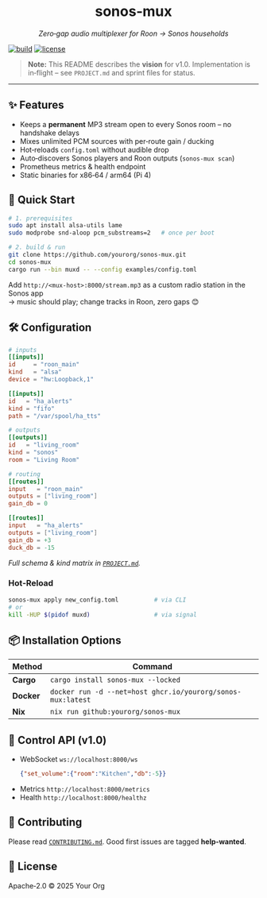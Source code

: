 <h1 align="center">sonos‑mux</h1>
<p align="center"><em>Zero‑gap audio multiplexer for Roon → Sonos households</em></p>

[![build](https://github.com/yourorg/sonos-mux/actions/workflows/ci.yml/badge.svg)](…)
[![license](https://img.shields.io/badge/license-Apache--2.0-blue)](LICENSE)

> **Note:** This README describes the <strong>vision</strong> for v1.0. Implementation is in‑flight – see <code>PROJECT.md</code> and sprint files for status.

---

## ✨ Features
* Keeps a **permanent** MP3 stream open to every Sonos room – no handshake delays
* Mixes unlimited PCM sources with per‑route gain / ducking
* Hot‑reloads `config.toml` without audible drop
* Auto‑discovers Sonos players and Roon outputs (`sonos‑mux scan`)
* Prometheus metrics & health endpoint
* Static binaries for x86‑64 / arm64 (Pi 4)

## 🚀 Quick Start
```bash
# 1. prerequisites
sudo apt install alsa-utils lame
sudo modprobe snd-aloop pcm_substreams=2   # once per boot

# 2. build & run
git clone https://github.com/yourorg/sonos-mux.git
cd sonos-mux
cargo run --bin muxd -- --config examples/config.toml
```
Add `http://<mux-host>:8000/stream.mp3` as a custom radio station in the Sonos app  
→ music should play; change tracks in Roon, zero gaps 😊

## 🛠️ Configuration
```toml
# inputs
[[inputs]]
id     = "roon_main"
kind   = "alsa"
device = "hw:Loopback,1"

[[inputs]]
id   = "ha_alerts"
kind = "fifo"
path = "/var/spool/ha_tts"

# outputs
[[outputs]]
id   = "living_room"
kind = "sonos"
room = "Living Room"

# routing
[[routes]]
input   = "roon_main"
outputs = ["living_room"]
gain_db = 0

[[routes]]
input   = "ha_alerts"
outputs = ["living_room"]
gain_db = +3
duck_db = -15
```
*Full schema & kind matrix in [`PROJECT.md`](PROJECT.md).*

### Hot‑Reload
```bash
sonos-mux apply new_config.toml          # via CLI
# or
kill -HUP $(pidof muxd)                  # via signal
```

## 📦 Installation Options
| Method | Command |
|--------|---------|
| **Cargo** | `cargo install sonos-mux --locked` |
| **Docker** | `docker run -d --net=host ghcr.io/yourorg/sonos-mux:latest` |
| **Nix** | `nix run github:yourorg/sonos-mux` |

## 🔌 Control API (v1.0)
* WebSocket `ws://localhost:8000/ws`
  ```json
  {"set_volume":{"room":"Kitchen","db":-5}}
  ```
* Metrics `http://localhost:8000/metrics`
* Health `http://localhost:8000/healthz`

## 🤝 Contributing
Please read [`CONTRIBUTING.md`](CONTRIBUTING.md). Good first issues are tagged **help‑wanted**.

## 📄 License
Apache‑2.0 © 2025 Your Org